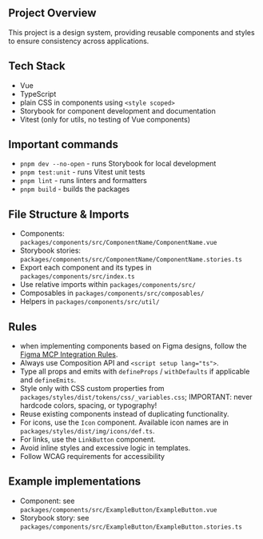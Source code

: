 ## Project Overview

This project is a design system, providing reusable components and styles to ensure consistency across applications.

## Tech Stack

- Vue
- TypeScript
- plain CSS in components using `<style scoped>`
- Storybook for component development and documentation
- Vitest (only for utils, no testing of Vue components)

## Important commands

- `pnpm dev --no-open` - runs Storybook for local development
- `pnpm test:unit` - runs Vitest unit tests
- `pnpm lint` - runs linters and formatters
- `pnpm build` - builds the packages

## File Structure & Imports

- Components: `packages/components/src/ComponentName/ComponentName.vue`
- Storybook stories: `packages/components/src/ComponentName/ComponentName.stories.ts`
- Export each component and its types in `packages/components/src/index.ts`
- Use relative imports within `packages/components/src/`
- Composables in `packages/components/src/composables/`
- Helpers in `packages/components/src/util/`

## Rules

- when implementing components based on Figma designs, follow the [Figma MCP Integration Rules](./instructions/figma.md).
- Always use Composition API and `<script setup lang="ts">`.
- Type all props and emits with `defineProps` / `withDefaults` if applicable and `defineEmits`.
- Style only with CSS custom properties from `packages/styles/dist/tokens/css/_variables.css`; IMPORTANT: never hardcode colors, spacing, or typography!
- Reuse existing components instead of duplicating functionality.
- For icons, use the `Icon` component. Available icon names are in `packages/styles/dist/img/icons/def.ts`.
- For links, use the `LinkButton` component.
- Avoid inline styles and excessive logic in templates.
- Follow WCAG requirements for accessibility

## Example implementations

- Component: see `packages/components/src/ExampleButton/ExampleButton.vue`
- Storybook story: see `packages/components/src/ExampleButton/ExampleButton.stories.ts`
